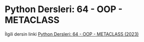 # Python Dersleri: 64 - OOP - METACLASS

İlgili dersin linki [Python Dersleri: 64 - OOP - METACLASS (2023)]()
